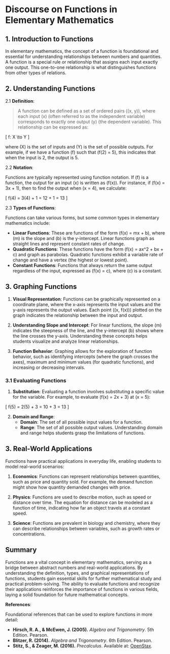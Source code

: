 # Discourse on Functions in Elementary Mathematics

## 1. **Introduction to Functions**

In elementary mathematics, the concept of a function is foundational and essential for understanding relationships between numbers and quantities. A function is a special rule or relationship that assigns each input exactly one output. This one-to-one relationship is what distinguishes functions from other types of relations.

## 2. **Understanding Functions**

2.1 **Definition**:

>   A function can be defined as a set of ordered pairs \((x, y)\), where each input \(x\) (often referred to as the independent variable) corresponds to exactly one output \(y\) (the dependent variable). This relationship can be expressed as:
>
\[
f: X \to Y
\]
>
   where \(X\) is the set of inputs and \(Y\) is the set of possible outputs. For example, if we have a function \(f\) such that \(f(2) = 5\), this indicates that when the input is 2, the output is 5.

2.2 **Notation**:

   Functions are typically represented using function notation. If \(f\) is a function, the output for an input \(x\) is written as \(f(x)\). For instance, if \(f(x) = 3x + 1\), then to find the output when \(x = 4\), we calculate:

\[
f(4) = 3(4) + 1 = 12 + 1 = 13
\]

2.3 **Types of Functions**:

   Functions can take various forms, but some common types in elementary mathematics include:

- **Linear Functions**: These are functions of the form \(f(x) = mx + b\), where \(m\) is the slope and \(b\) is the y-intercept. Linear functions graph as straight lines and represent constant rates of change.
- **Quadratic Functions**: These functions have the form \(f(x) = ax^2 + bx + c\) and graph as parabolas. Quadratic functions exhibit a variable rate of change and have a vertex (the highest or lowest point).
- **Constant Functions**: Functions that always return the same output regardless of the input, expressed as \(f(x) = c\), where \(c\) is a constant.


## 3. **Graphing Functions**

1. **Visual Representation**:
   Functions can be graphically represented on a coordinate plane, where the x-axis represents the input values and the y-axis represents the output values. Each point \((x, f(x))\) plotted on the graph indicates the relationship between the input and output.

2. **Understanding Slope and Intercept**:
   For linear functions, the slope \(m\) indicates the steepness of the line, and the y-intercept \(b\) shows where the line crosses the y-axis. Understanding these concepts helps students visualize and analyze linear relationships.

3. **Function Behavior**:
   Graphing allows for the exploration of function behavior, such as identifying intercepts (where the graph crosses the axes), maximum and minimum values (for quadratic functions), and increasing or decreasing intervals.

### 3.1 **Evaluating Functions**

1. **Substitution**:
   Evaluating a function involves substituting a specific value for the variable. For example, to evaluate \(f(x) = 2x + 3\) at \(x = 5\):

\[
f(5) = 2(5) + 3 = 10 + 3 = 13
\]

2. **Domain and Range**:
   - **Domain**: The set of all possible input values for a function.
   - **Range**: The set of all possible output values. Understanding domain and range helps students grasp the limitations of functions.

## 3. **Real-World Applications**

Functions have practical applications in everyday life, enabling students to model real-world scenarios:

1. **Economics**: Functions can represent relationships between quantities, such as price and quantity sold. For example, the demand function might show how quantity demanded changes with price.
  
2. **Physics**: Functions are used to describe motion, such as speed or distance over time. The equation for distance can be modeled as a function of time, indicating how far an object travels at a constant speed.

3. **Science**: Functions are prevalent in biology and chemistry, where they can describe relationships between variables, such as growth rates or concentrations.

## **Summary**

Functions are a vital concept in elementary mathematics, serving as a bridge between abstract numbers and real-world applications. By understanding the definition, types, and graphical representations of functions, students gain essential skills for further mathematical study and practical problem-solving. The ability to evaluate functions and recognize their applications reinforces the importance of functions in various fields, laying a solid foundation for future mathematical concepts.

**References**:

Foundational references that can be used to explore functions in more detail:

- **Hirsch, R. A., & McEwen, J. (2005).** *Algebra and Trigonometry*. 5th Edition. Pearson.
- **Blitzer, R. (2014).** *Algebra and Trigonometry*. 6th Edition. Pearson.
- **Stitz, S., & Zeager, M. (2016).** *Precalculus*. Available at: [OpenStax](https://openstax.org/books/precalculus). 
